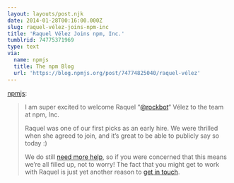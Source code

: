 ```yaml
---
layout: layouts/post.njk
date: 2014-01-28T00:16:00.000Z
slug: raquel-vélez-joins-npm-inc
title: 'Raquel Vélez Joins npm, Inc.'
tumblrid: 74775371969
type: text
via:
  name: npmjs
  title: The npm Blog
  url: 'https://blog.npmjs.org/post/74774825040/raquel-vélez'
---
```

<p><a href="http://blog.npmjs.org/post/74774825040/raquel-velez" class="tumblr_blog">npmjs</a>:</p>

<blockquote><p>I am super excited to welcome Raquel “<a href="https://twitter.com/rockbot">@rockbot</a>&ldquo; Vélez to the team at npm, Inc.</p>

<p>Raquel was one of our first picks as an early hire.  We were thrilled when she agreed to join, and it’s great to be able to publicly say so today :)</p>

<p>We do still <a href="http://blog.npmjs.org/jobs">need more help</a>, so if you were concerned that this means we’re all filled up, not to worry!  The fact that you might get to work with Raquel is just yet another reason to <a href="http://blog.npmjs.org/jobs">get in touch</a>.</p></blockquote>
